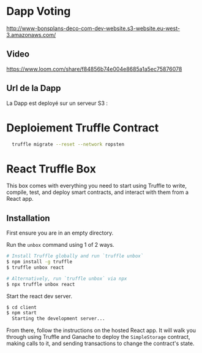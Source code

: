 # Dapp Voting

http://www-bonsplans-deco-com-dev-website.s3-website.eu-west-3.amazonaws.com/

## Video

https://www.loom.com/share/f84856b74e004e8685a1a5ec75876078

## Url de la Dapp

La Dapp est deployé sur un serveur S3 : 


# Deploiement Truffle Contract
```sh
  truffle migrate --reset --network ropsten 
```

# React Truffle Box

This box comes with everything you need to start using Truffle to write, compile, test, and deploy smart contracts, and interact with them from a React app.

## Installation

First ensure you are in an empty directory.

Run the `unbox` command using 1 of 2 ways.

```sh
# Install Truffle globally and run `truffle unbox`
$ npm install -g truffle
$ truffle unbox react
```

```sh
# Alternatively, run `truffle unbox` via npx
$ npx truffle unbox react
```

Start the react dev server.

```sh
$ cd client
$ npm start
  Starting the development server...
```

From there, follow the instructions on the hosted React app. It will walk you through using Truffle and Ganache to deploy the `SimpleStorage` contract, making calls to it, and sending transactions to change the contract's state.


